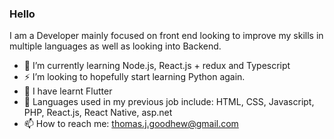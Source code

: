 ### Hello 

I am a Developer mainly focused on front end looking to improve my skills in multiple languages as well as looking into Backend.

- 🌱 I’m currently learning Node.js, React.js + redux and Typescript
- ⚡ I’m looking to hopefully start learning Python again.
- 🌱 I have learnt Flutter
- 🔭 Languages used in my previous job include: HTML, CSS, Javascript, PHP, React.js, React Native, asp.net
- 📫 How to reach me: thomas.j.goodhew@gmail.com
